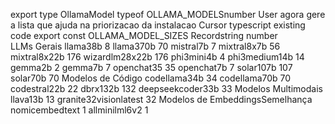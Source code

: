 export type OllamaModel  typeof OLLAMA_MODELSnumber
User
agora gere a lista que ajuda na priorizacao da instalacao
Cursor
typescript
  existing code 
export const OLLAMA_MODEL_SIZES Recordstring number  
  LLMs Gerais 
llama38b 8
llama370b 70
mistral7b 7
mixtral8x7b 56
mixtral8x22b 176
wizardlm28x22b 176
phi3mini4b 4
phi3medium14b 14
gemma2b 2
gemma7b 7
openchat35 35
openchat7b 7
solar107b 107
solar70b 70
  Modelos de Código 
codellama34b 34
codellama70b 70
codestral22b 22
dbrx132b 132
deepseekcoder33b 33
  Modelos Multimodais 
llava13b 13
granite32visionlatest 32
  Modelos de EmbeddingsSemelhança 
nomicembedtext 1
allminilml6v2 1